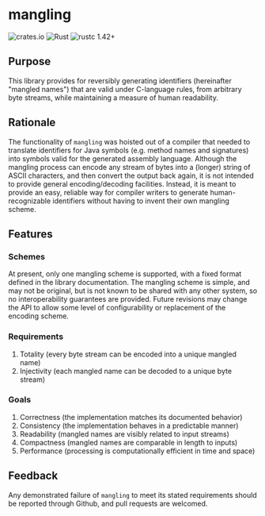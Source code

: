 # mangling

![crates.io](https://img.shields.io/crates/v/mangling.svg)
![Rust](https://github.com/kulp/mangling/workflows/Rust/badge.svg)
![rustc 1.42+](https://img.shields.io/badge/rustc-1.42+-yellow.svg)

## Purpose
This library provides for reversibly generating identifiers (hereinafter "mangled names") that are valid under C-language rules, from arbitrary byte streams, while maintaining a measure of human readability.

## Rationale
The functionality of `mangling` was hoisted out of a compiler that needed to translate identifiers for Java symbols (e.g. method names and signatures) into symbols valid for the generated assembly language. Although the mangling process can encode any stream of bytes into a (longer) string of ASCII characters, and then convert the output back again, it is not intended to provide general encoding/decoding facilities. Instead, it is meant to provide an easy, reliable way for compiler writers to generate human-recognizable identifiers without having to invent their own mangling scheme.

## Features
### Schemes
At present, only one mangling scheme is supported, with a fixed format defined in the library documentation. The mangling scheme is simple, and may not be original, but is not known to be shared with any other system, so no interoperability guarantees are provided. Future revisions may change the API to allow some level of configurability or replacement of the encoding scheme.

### Requirements
1. Totality (every byte stream can be encoded into a unique mangled name)
1. Injectivity (each mangled name can be decoded to a unique byte stream)

### Goals
1. Correctness (the implementation matches its documented behavior)
1. Consistency (the implementation behaves in a predictable manner)
1. Readability (mangled names are visibly related to input streams)
1. Compactness (mangled names are comparable in length to inputs)
1. Performance (processing is computationally efficient in time and space)

## Feedback
Any demonstrated failure of `mangling` to meet its stated requirements should be reported through Github, and pull requests are welcomed.

